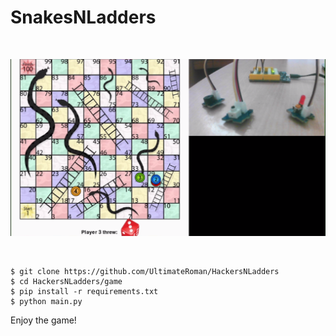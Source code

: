 # SnakesNLadders

<br/>

![Main image](Image.png)

<br/>

~~~
$ git clone https://github.com/UltimateRoman/HackersNLadders
$ cd HackersNLadders/game
$ pip install -r requirements.txt
$ python main.py
~~~

Enjoy the game!
